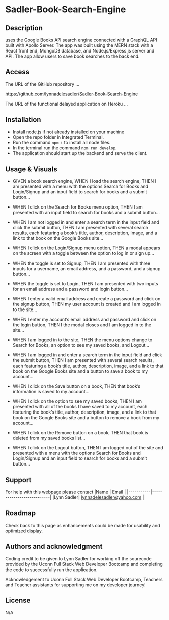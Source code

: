 # Sadler-Book-Search-Engine

## Description

uses the Google Books API search engine connected with a GraphQL API built with Apollo Server. The app was built using the MERN stack with a React front end, MongoDB database, and Node.js/Express.js server and API. The app allow users to save book searches to the back end.

## Access

The URL of the GitHub repository ...

https://github.com/lynnadelesadler/Sadler-Book-Search-Engine

The URL of the functional delayed application on Heroku  ...



## Installation
- Install node.js if not already installed on your machine
- Open the repo folder in Integrated Terminal. 
- Run the command `npm i` to install all node files.
- In the terminal run the command  `npm run develop`.
- The application should start up the backend and serve the client.

## Usage & Visuals

 - GIVEN a book search engine, WHEN I load the search engine, THEN I am presented with a menu with the options Search for Books and Login/Signup and an input field to search for books and a submit button...

- WHEN I click on the Search for Books menu option, THEN I am presented with an input field to search for books and a submit button...

- WHEN I am not logged in and enter a search term in the input field and click the submit button, THEN I am presented with several search results, each featuring a book’s title, author, description, image, and a link to that book on the Google Books site...

- WHEN I click on the Login/Signup menu option, THEN a modal appears on the screen with a toggle between the option to log in or sign up...

- WHEN the toggle is set to Signup, THEN I am presented with three inputs for a username, an email address, and a password, and a signup button...

- WHEN the toggle is set to Login, THEN I am presented with two inputs for an email address and a password and login button...

- WHEN I enter a valid email address and create a password and click on the signup button, THEN my user account is created and I am logged in to the site...

- WHEN I enter my account’s email address and password and click on the login button, THEN I the modal closes and I am logged in to the site...

- WHEN I am logged in to the site, THEN the menu options change to Search for Books, an option to see my saved books, and Logout...

- WHEN I am logged in and enter a search term in the input field and click the submit button, THEN I am presented with several search results, each featuring a book’s title, author, description, image, and a link to that book on the Google Books site and a button to save a book to my account...

- WHEN I click on the Save button on a book, THEN that book’s information is saved to my account...

- WHEN I click on the option to see my saved books, THEN I am presented with all of the books I have saved to my account, each featuring the book’s title, author, description, image, and a link to that book on the Google Books site and a button to remove a book from my account...

- WHEN I click on the Remove button on a book, THEN that book is deleted from my saved books list...

- WHEN I click on the Logout button, THEN I am logged out of the site and presented with a menu with the options Search for Books and Login/Signup and an input field to search for books and a submit button...  


## Support
For help with this webpage please contact
|Name | Email |
|-----------|---------------------------|
|Lynn Sadler| lynnadelesadler@yahoo.com |

## Roadmap
Check back to this page as enhancements could be made for usability and optimized display. 

## Authors and acknowledgment
Coding credit to be given to Lynn Sadler for working off the sourecode provided by the Uconn Full Stack Web Developer Bootcamp and completing the code to successfully run the application.

Acknowledgement to Uconn Full Stack Web Developer Bootcamp, Teachers and Teacher assistants for supporting me on my developer journey!


## License
N/A


